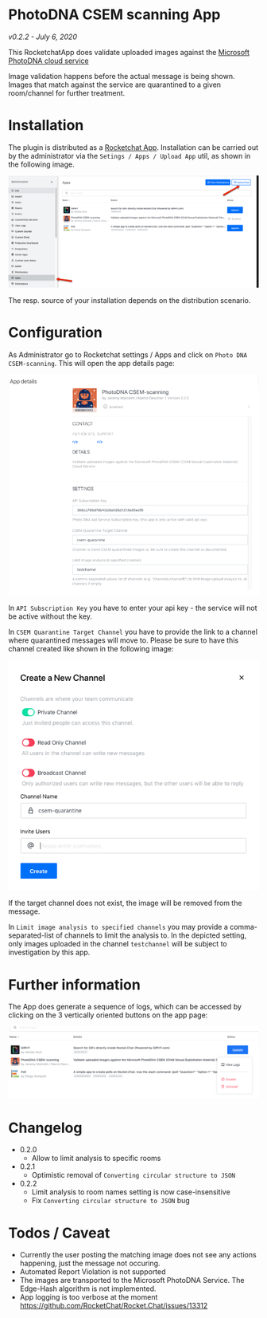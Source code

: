 PhotoDNA CSEM scanning App
==========================

*v0.2.2 - July 6, 2020*

This RocketchatApp does validate uploaded images against the [Microsoft PhotoDNA cloud service](https://www.microsoft.com/en-us/photodna)

Image validation happens before the actual message is being shown. Images that match against the service are quarantined to a given room/channel for further treatment.

Installation
============

The plugin is distributed as a [Rocketchat App](https://docs.rocket.chat/guides/rocket-chat-apps). Installation can be carried out by the administrator via the `Setings / Apps / Upload App` util, as shown in the following image.

![Installation](doc/install1.png)

The resp. source of your installation depends on the distribution scenario.

Configuration
=============

As Administrator go to Rocketchat settings / Apps and click on `Photo DNA CSEM-scanning`. This will open the app details page:

![App Details](doc/appDetails.png)

In `API Subscription Key` you have to enter your api key - the service will
not be active without the key.

In `CSEM Quarantine Target Channel` you have to provide the link to a channel where quarantined messages will move to. Please be sure to have this channel
created like shown in the following image:

![targetChannel](doc/privateQuarantineChannel.png)

If the target channel does not exist, the image will be removed from the message.

In `Limit image analysis to specified channels` you may provide a comma-separated-list of channels to limit the analysis to. In the depicted setting, only images uploaded in the channel `testchannel` will be subject to investigation by this app.

Further information
===================

The App does generate a sequence of logs, which can be accessed by clicking on the 3 vertically oriented buttons on the app page:

![subment](doc/showAppSubmenu.png)

Changelog
=========
* 0.2.0 
  * Allow to limit analysis to specific rooms
* 0.2.1
  * Optimistic removal of `Converting circular structure to JSON`
* 0.2.2
  * Limit analysis to room names setting is now case-insensitive
  * Fix `Converting circular structure to JSON` bug

Todos / Caveat
==============

* Currently the user posting the matching image does not see any actions happening, just the message not occuring.
* Automated Report Violation is not  supported
* The images are transported to the Microsoft PhotoDNA Service. The Edge-Hash algorithm is not implemented.
* App logging is too verbose at the moment https://github.com/RocketChat/Rocket.Chat/issues/13312
